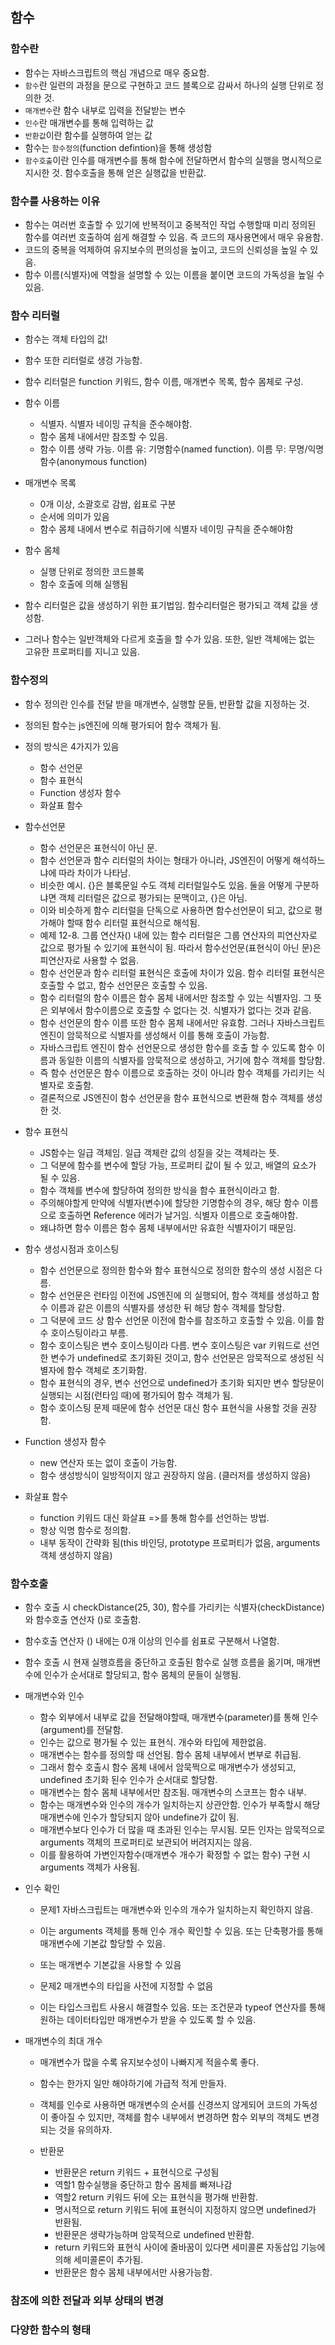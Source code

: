 ## 함수

### 함수란

- 함수는 자바스크립트의 핵심 개념으로 매우 중요함.
- `함수`란 일련의 과정을 문으로 구현하고 코드 블록으로 감싸서 하나의 실행 단위로 정의한 것.
- `매개변수`란 함수 내부로 입력을 전달받는 변수
- `인수`란 매개변수를 통해 입력하는 값
- `반환값`이란 함수를 실행하여 얻는 값
- 함수는 `함수정의`(function defintion)을 통해 생성함
- `함수호출`이란 인수를 매개변수를 통해 함수에 전달하면서 함수의 실행을 명시적으로 지시한 것. 함수호출을 통해 얻은 실행값을 반환값.

### 함수를 사용하는 이유

- 함수는 여러번 호출할 수 있기에 반복적이고 중복적인 작업 수행할때 미리 정의된 함수를 여러번 호출하여 쉽게 해결할 수 있음. 즉 코드의 재사용면에서 매우 유용함.
- 코드의 중복을 억제하여 유지보수의 편의성을 높이고, 코드의 신뢰성을 높일 수 있음.
- 함수 이름(식별자)에 역할을 설명할 수 있는 이름을 붙이면 코드의 가독성을 높일 수 있음.

### 함수 리터럴

- 함수는 객체 타입의 값!
- 함수 또한 리터럴로 생겅 가능함.
- 함수 리터럴은 function 키워드, 함수 이름, 매개변수 목록, 함수 몸체로 구성.

- 함수 이름

  - 식별자. 식별자 네이밍 규칙을 준수해야함.
  - 함수 몸체 내에서만 참조할 수 있음.
  - 함수 이름 생략 가능. 이름 유: 기명함수(named function). 이름 무: 무명/익명함수(anonymous function)

- 매개변수 목록

  - 0개 이상, 소괄호로 감쌈, 쉽표로 구분
  - 순서에 의미가 있음
  - 함수 몸체 내에서 변수로 취급하기에 식별자 네이밍 규칙을 준수해야함

- 함수 몸체

  - 실행 단위로 정의한 코드블록
  - 함수 호출에 의해 실행됨

- 함수 리터럴은 값을 생성하기 위한 표기법임. 함수리터럴은 평가되고 객체 값을 생성함.
- 그러나 함수는 일반객체와 다르게 호출을 할 수가 있음. 또한, 일반 객체에는 없는 고유한 프로퍼티를 지니고 있음.

### 함수정의

- 함수 정의란 인수를 전달 받을 매개변수, 실행할 문들, 반환할 값을 지정하는 것.
- 정의된 함수는 js엔진에 의해 평가되어 함수 객체가 됨.
- 정의 방식은 4가지가 있음

  - 함수 선언문
  - 함수 표현식
  - Function 생성자 함수
  - 화살표 함수

- 함수선언문

  - 함수 선언문은 표현식이 아닌 문.
  - 함수 선언문과 함수 리터럴의 차이는 형태가 아니라, JS엔진이 어떻게 해석하느냐에 따라 차이가 나타남.
  - 비슷한 예시. {}은 블록문일 수도 객체 리터럴일수도 있음. 둘을 어떻게 구분하냐면 객체 리터럴은 값으로 평가되는 문맥이고, {}은 아님.
  - 이와 비슷하게 함수 리터럴을 단독으로 사용하면 함수선언문이 되고, 값으로 평가해야 할때 함수 리터럴 표현식으로 해석됨.
  - 예제 12-8. 그룹 연산자() 내에 있는 함수 리터럴은 그룹 연산자의 피연산자로 값으로 평가될 수 있기에 표현식이 됨. 따라서 함수선언문(표현식이 아닌 문)은 피연산자로 사용할 수 없음.
  - 함수 선언문과 함수 리터럴 표현식은 호출에 차이가 있음. 함수 리터럴 표현식은 호출할 수 없고, 함수 선언문은 호출할 수 있음.
  - 함수 리터럴의 함수 이름은 함수 몸체 내에서만 참조할 수 있는 식별자임. 그 뜻은 외부에서 함수이름으로 호출할 수 없다는 것. 식별자가 없다는 것과 같음.
  - 함수 선언문의 함수 이름 또한 함수 몸체 내에서만 유효함. 그러나 자바스크립트 엔진이 암묵적으로 식별자를 생성해서 이를 통해 호출이 가능함.
  - 자바스크립트 엔진이 함수 선언문으로 생성한 함수를 호출 할 수 있도록 함수 이름과 동일한 이름의 식별자를 암묵적으로 생성하고, 거기에 함수 객체를 할당함.
  - 즉 함수 선언문은 함수 이름으로 호출하는 것이 아니라 함수 객체를 가리키는 식별자로 호출함.
  - 결론적으로 JS엔진이 함수 선언문을 함수 표현식으로 변환해 함수 객체를 생성한 것.

- 함수 표현식

  - JS함수는 일급 객체임. 일급 객체란 값의 성질을 갖는 객체라는 뜻.
  - 그 덕분에 함수를 변수에 할당 가능, 프로퍼티 값이 될 수 있고, 배열의 요소가 될 수 있음.
  - 함수 객체를 변수에 할당하여 정의한 방식을 함수 표현식이라고 함.
  - 주의해야할게 만약에 식별자(변수)에 할당한 기명함수의 경우, 해당 함수 이름으로 호출하면 Reference 에러가 날거임. 식별자 이름으로 호출해야함.
  - 왜냐하면 함수 이름은 함수 몸체 내부에서만 유효한 식별자이기 때문임.

- 함수 생성시점과 호이스팅

  - 함수 선언문으로 정의한 함수와 함수 표현식으로 정의한 함수의 생성 시점은 다름.
  - 함수 선언문은 런타임 이전에 JS엔진에 의 실행되어, 함수 객체를 생성하고 함수 이름과 같은 이름의 식별자를 생성한 뒤 해당 함수 객체를 할당함.
  - 그 덕분에 코드 상 함수 선언문 이전에 함수를 참조하고 호출할 수 있음. 이를 함수 호이스팅이라고 부름.
  - 함수 호이스팅은 변수 호이스팅이라 다름. 변수 호이스팅은 var 키워드로 선언한 변수가 undefined로 초기화된 것이고, 함수 선언문은 암묵적으로 생성된 식별자에 함수 객체로 초기화함.
  - 함수 표현식의 경우, 변수 선언으로 undefined가 초기화 되지만 변수 할당문이 실행되는 시점(런타임 때)에 평가되어 함수 객체가 됨.
  - 함수 호이스팅 문제 때문에 함수 선언문 대신 함수 표현식을 사용할 것을 권장함.

- Function 생성자 함수

  - new 연산자 또는 없이 호출이 가능함.
  - 함수 생성방식이 일방적이지 않고 권장하지 않음. (클러저를 생성하지 않음)

- 화살표 함수

  - function 키워드 대신 화살표 =>를 통해 함수를 선언하는 방법.
  - 항상 익명 함수로 정의함.
  - 내부 동작이 간략화 됨(this 바인딩, prototype 프로퍼티가 없음, arguments 객체 생성하지 않음)

### 함수호출

- 함수 호출 시 checkDistance(25, 30), 함수를 가리키는 식별자(checkDistance)와 함수호출 연산자 ()로 호출함.
- 함수호출 연산자 () 내에는 0개 이상의 인수를 쉼표로 구분해서 나열함.
- 함수 호출 시 현재 실행흐름을 중단하고 호출된 함수로 실행 흐름을 옮기며, 매개변수에 인수가 순서대로 할당되고, 함수 몸체의 문들이 실행됨.

- 매개변수와 인수

  - 함수 외부에서 내부로 값을 전달해야할때, 매개변수(parameter)를 통해 인수(argument)를 전달함.
  - 인수는 값으로 평가될 수 있는 표현식. 개수와 타입에 제한없음.
  - 매개변수는 함수를 정의할 때 선언됨. 함수 몸체 내부에서 변부로 취급됨.
  - 그래서 함수 호출시 함수 몸체 내에서 암묵쩍으로 매개변수가 생성되고, undefined 초기화 된수 인수가 순서대로 할당함.
  - 매개변수는 함수 몸체 내부에서만 참조됨. 매개변수의 스코프는 함수 내부.
  - 함수는 매개변수와 인수의 개수가 일치하는지 상관안함. 인수가 부족할시 해당 매개변수에 인수가 할당되지 않아 undefine가 값이 됨.
  - 매개변수보다 인수가 더 많을 때 초과된 인수는 무시됨. 모든 인자는 암묵적으로 arguments 객체의 프로퍼티로 보관되어 버려지지는 않음.
  - 이를 활용하여 가변인자함수(매개변수 개수가 확정할 수 없는 함수) 구현 시 arguments 객체가 사용됨.

- 인수 확인

  - 문제1 자바스크립트는 매개변수와 인수의 개수가 일치하는지 확인하지 않음.
  - 이는 arguments 객체를 통해 인수 개수 확인할 수 있음. 또는 단축평가를 통해 매개변수에 기본값 할당할 수 있음.
  - 또는 매개변수 기본값을 사용할 수 있음

  - 문제2 매개변수의 타입을 사전에 지정할 수 없음
  - 이는 타입스크립트 사용시 해결할수 있음. 또는 조건문과 typeof 연산자를 통해 원하는 데이터타입만 매개변수가 받을 수 있도록 할 수 있음.

- 매개변수의 최대 개수

  - 매개변수가 많을 수록 유지보수성이 나빠지게 적을수록 좋다.
  - 함수는 한가지 일만 해야하기에 가급적 적게 만들자.
  - 객체를 인수로 사용하면 매개변수의 순서를 신경쓰지 않게되어 코드의 가독성이 좋아질 수 있지만, 객체를 함수 내부에서 변경하면 함수 외부의 객체도 변경되는 것을 유의하자.

  - 반환문

    - 반환문은 return 키워드 + 표현식으로 구성됨
    - 역할1 함수실행을 중단하고 함수 몸체를 빠져나감
    - 역할2 return 키워드 뒤에 오는 표현식을 평가해 반환함.
    - 명시적으로 return 키워드 뒤에 표현식이 지정하지 않으면 undefined가 반환됨.
    - 반환문은 생략가능하며 암묵적으로 undefined 반환함.
    - return 키워드와 표현식 사이에 줄바꿈이 있다면 세미콜론 자동삽입 기능에 의해 세미콜론이 추가됨.
    - 반환문은 함수 몸체 내부에서만 사용가능함.

### 참조에 의한 전달과 외부 상태의 변경

### 다양한 함수의 형태

